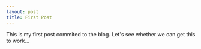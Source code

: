 ```yaml
---
layout: post
title: First Post
---
```


This is my first post commited to the blog. Let's see whether we can get this to work...

